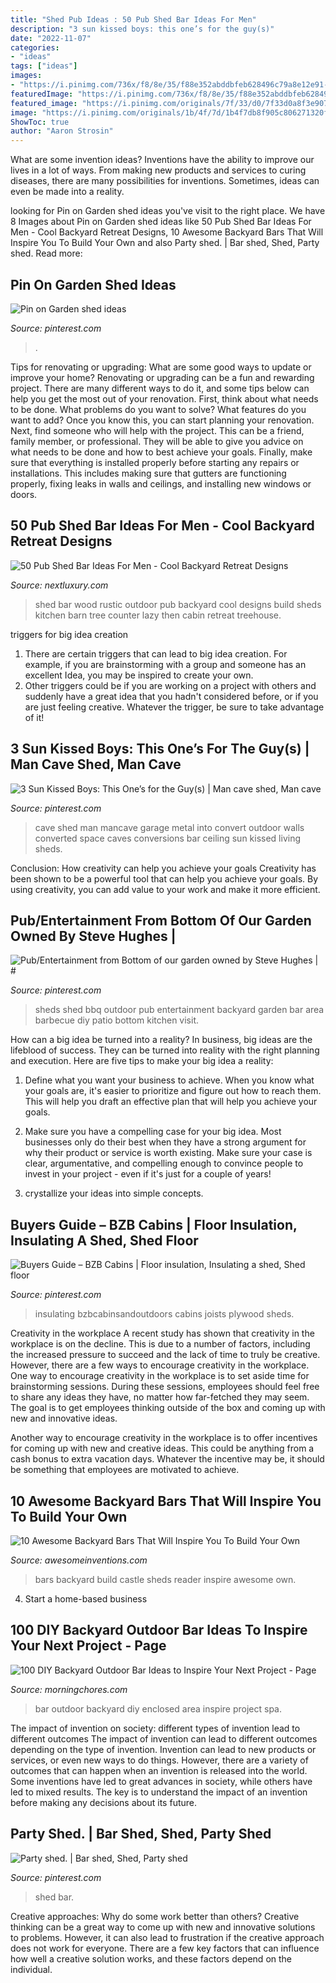 ```yaml
---
title: "Shed Pub Ideas : 50 Pub Shed Bar Ideas For Men"
description: "3 sun kissed boys: this one’s for the guy(s)"
date: "2022-11-07"
categories:
- "ideas"
tags: ["ideas"]
images:
- "https://i.pinimg.com/736x/f8/8e/35/f88e352abddbfeb628496c79a8e12e91--outdoor-kitchens-barbecue.jpg"
featuredImage: "https://i.pinimg.com/736x/f8/8e/35/f88e352abddbfeb628496c79a8e12e91--outdoor-kitchens-barbecue.jpg"
featured_image: "https://i.pinimg.com/originals/7f/33/d0/7f33d0a8f3e90774d969f528d60dc9c4.jpg"
image: "https://i.pinimg.com/originals/1b/4f/7d/1b4f7db8f905c806271320f9cc72e161.jpg"
ShowToc: true
author: "Aaron Strosin"
---
```



What are some invention ideas?
Inventions have the ability to improve our lives in a lot of ways. From making new products and services to curing diseases, there are many possibilities for inventions. Sometimes, ideas can even be made into a reality.

	

		
looking for Pin on Garden shed ideas you've visit to the right place. We have 8 Images about Pin on Garden shed ideas like 50 Pub Shed Bar Ideas For Men - Cool Backyard Retreat Designs, 10 Awesome Backyard Bars That Will Inspire You To Build Your Own and also Party shed. | Bar shed, Shed, Party shed. Read more:
		
    
## Pin On Garden Shed Ideas

<img loading=lazy src="https://i.pinimg.com/originals/96/6d/5f/966d5f67c5bb183bc42974817d0263df.jpg" onerror="this.onerror=null;this.src='https://tse2.mm.bing.net/th?id=OIP.O_sIDuRN9eKU5vG9H5YP_gHaFj&amp;pid=15.1';" alt="Pin on Garden shed ideas">

_Source: pinterest.com_

>. 

	

Tips for renovating or upgrading: What are some good ways to update or improve your home?
Renovating or upgrading can be a fun and rewarding project. There are many different ways to do it, and some tips below can help you get the most out of your renovation. First, think about what needs to be done. What problems do you want to solve? What features do you want to add? Once you know this, you can start planning your renovation. Next, find someone who will help with the project. This can be a friend, family member, or professional. They will be able to give you advice on what needs to be done and how to best achieve your goals. Finally, make sure that everything is installed properly before starting any repairs or installations. This includes making sure that gutters are functioning properly, fixing leaks in walls and ceilings, and installing new windows or doors.

    
## 50 Pub Shed Bar Ideas For Men - Cool Backyard Retreat Designs

<img loading=lazy src="http://nextluxury.com/wp-content/uploads/rustic-wood-shed-bar-ideas.jpg" onerror="this.onerror=null;this.src='https://tse3.mm.bing.net/th?id=OIP.yr9UVBDDRNvga4sq5u0IHAHaIP&amp;pid=15.1';" alt="50 Pub Shed Bar Ideas For Men - Cool Backyard Retreat Designs">

_Source: nextluxury.com_

>shed bar wood rustic outdoor pub backyard cool designs build sheds kitchen barn tree counter lazy then cabin retreat treehouse. 

	

triggers for big idea creation
1. There are certain triggers that can lead to big idea creation. For example, if you are brainstorming with a group and someone has an excellent Idea, you may be inspired to create your own. 
2. Other triggers could be if you are working on a project with others and suddenly have a great idea that you hadn't considered before, or if you are just feeling creative. Whatever the trigger, be sure to take advantage of it!

    
## 3 Sun Kissed Boys: This One’s For The Guy(s) | Man Cave Shed, Man Cave

<img loading=lazy src="https://i.pinimg.com/736x/fa/5a/6a/fa5a6ad77764df859e5cf8697726bec1--man-cave-shed-tiny-man-cave.jpg" onerror="this.onerror=null;this.src='https://tse3.mm.bing.net/th?id=OIP.7dTiEpbMQBI-ihJ6ztxVhAHaLJ&amp;pid=15.1';" alt="3 Sun Kissed Boys: This One’s for the Guy(s) | Man cave shed, Man cave">

_Source: pinterest.com_

>cave shed man mancave garage metal into convert outdoor walls converted space caves conversions bar ceiling sun kissed living sheds. 

	

Conclusion: How creativity can help you achieve your goals
Creativity has been shown to be a powerful tool that can help you achieve your goals. By using creativity, you can add value to your work and make it more efficient.

    
## Pub/Entertainment From Bottom Of Our Garden Owned By Steve Hughes | #

<img loading=lazy src="https://i.pinimg.com/736x/f8/8e/35/f88e352abddbfeb628496c79a8e12e91--outdoor-kitchens-barbecue.jpg" onerror="this.onerror=null;this.src='https://tse2.mm.bing.net/th?id=OIP.1CNCIBV5Z9QeBSWbiMtSHgHaFj&amp;pid=15.1';" alt="Pub/Entertainment from Bottom of our garden owned by Steve Hughes | #">

_Source: pinterest.com_

>sheds shed bbq outdoor pub entertainment backyard garden bar area barbecue diy patio bottom kitchen visit. 

	

How can a big idea be turned into a reality?
In business, big ideas are the lifeblood of success. They can be turned into reality with the right planning and execution. Here are five tips to make your big idea a reality:
1. Define what you want your business to achieve. When you know what your goals are, it's easier to prioritize and figure out how to reach them. This will help you draft an effective plan that will help you achieve your goals.

2. Make sure you have a compelling case for your big idea. Most businesses only do their best when they have a strong argument for why their product or service is worth existing. Make sure your case is clear, argumentative, and compelling enough to convince people to invest in your project - even if it's just for a couple of years!

3. crystallize your ideas into simple concepts.

    
## Buyers Guide – BZB Cabins | Floor Insulation, Insulating A Shed, Shed Floor

<img loading=lazy src="https://i.pinimg.com/originals/1b/4f/7d/1b4f7db8f905c806271320f9cc72e161.jpg" onerror="this.onerror=null;this.src='https://tse2.mm.bing.net/th?id=OIP.88byWUJIJnhuM_j5UxSGGwHaFj&amp;pid=15.1';" alt="Buyers Guide – BZB Cabins | Floor insulation, Insulating a shed, Shed floor">

_Source: pinterest.com_

>insulating bzbcabinsandoutdoors cabins joists plywood sheds. 

	

Creativity in the workplace
A recent study has shown that creativity in the workplace is on the decline. This is due to a number of factors, including the increased pressure to succeed and the lack of time to truly be creative. However, there are a few ways to encourage creativity in the workplace.
One way to encourage creativity in the workplace is to set aside time for brainstorming sessions. During these sessions, employees should feel free to share any ideas they have, no matter how far-fetched they may seem. The goal is to get employees thinking outside of the box and coming up with new and innovative ideas.

Another way to encourage creativity in the workplace is to offer incentives for coming up with new and creative ideas. This could be anything from a cash bonus to extra vacation days. Whatever the incentive may be, it should be something that employees are motivated to achieve.

    
## 10 Awesome Backyard Bars That Will Inspire You To Build Your Own

<img loading=lazy src="http://www.awesomeinventions.com/wp-content/uploads/2015/03/backyard-bars-rannock-castle.jpg" onerror="this.onerror=null;this.src='https://tse1.mm.bing.net/th?id=OIP.O_M24DOygkSMBOajlnBacwHaJ7&amp;pid=15.1';" alt="10 Awesome Backyard Bars That Will Inspire You To Build Your Own">

_Source: awesomeinventions.com_

>bars backyard build castle sheds reader inspire awesome own. 

	

4. Start a home-based business

    
## 100 DIY Backyard Outdoor Bar Ideas To Inspire Your Next Project - Page

<img loading=lazy src="https://morningchores.com/wp-content/uploads/2018/05/crown_pavilions_UK_05-600x402.jpg" onerror="this.onerror=null;this.src='https://tse3.mm.bing.net/th?id=OIP.kQYLOjaR_-qwpeVEJRl9MwHaE9&amp;pid=15.1';" alt="100 DIY Backyard Outdoor Bar Ideas to Inspire Your Next Project - Page">

_Source: morningchores.com_

>bar outdoor backyard diy enclosed area inspire project spa. 

	

The impact of invention on society: different types of invention lead to different outcomes
The impact of invention can lead to different outcomes depending on the type of invention. Invention can lead to new products or services, or even new ways to do things. However, there are a variety of outcomes that can happen when an invention is released into the world. Some inventions have led to great advances in society, while others have led to mixed results. The key is to understand the impact of an invention before making any decisions about its future.

    
## Party Shed. | Bar Shed, Shed, Party Shed

<img loading=lazy src="https://i.pinimg.com/originals/7f/33/d0/7f33d0a8f3e90774d969f528d60dc9c4.jpg" onerror="this.onerror=null;this.src='https://tse3.mm.bing.net/th?id=OIP.OtPjhpp2R1wdFrdtU6QCNAHaJ4&amp;pid=15.1';" alt="Party shed. | Bar shed, Shed, Party shed">

_Source: pinterest.com_

>shed bar. 

	

Creative approaches: Why do some work better than others?
Creative thinking can be a great way to come up with new and innovative solutions to problems. However, it can also lead to frustration if the creative approach does not work for everyone. There are a few key factors that can influence how well a creative solution works, and these factors depend on the individual.

